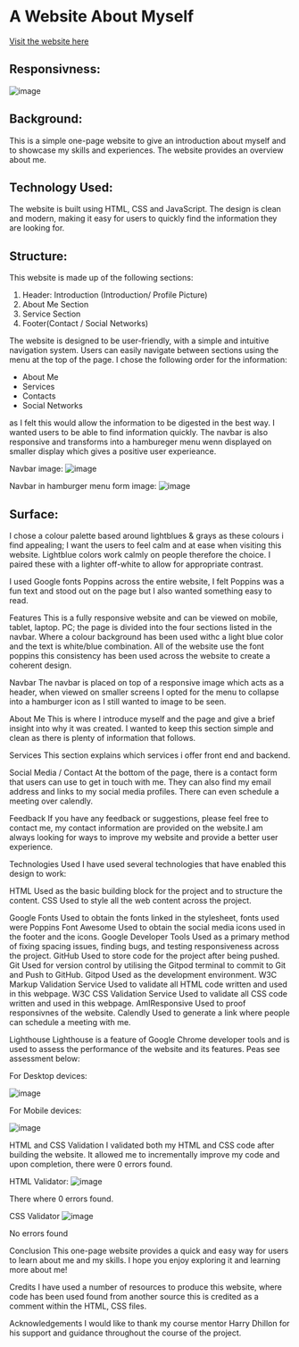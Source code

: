 # A Website About Myself 

[Visit the website here](https://zerocool989.github.io/porfolio-project-1/)


## Responsivness: 

![image](https://user-images.githubusercontent.com/75548207/234722519-866ff176-2702-4dc7-8924-b69307059d01.png)


## Background:

This is a simple one-page website to give an introduction about myself and to showcase my skills and experiences. The website provides an overview  about me.

## Technology Used:
The website is built using HTML, CSS and JavaScript. The design is clean and modern, making it easy for users to quickly find the information they are looking for.

## Structure:
This website is made up of the following sections:

1. Header: Introduction (Introduction/ Profile Picture) 
2. About Me Section
3. Service Section 
4. Footer(Contact  / Social Networks)

The website is designed to be user-friendly, with a simple and intuitive navigation system. Users can easily navigate between sections using the menu at the top of the page. 
I chose the following order for the information:
* About Me  
* Services 
* Contacts 
* Social Networks 

as I felt this would allow the information to be digested in the best way. I wanted users to be able to find information quickly. The navbar is also responsive and transforms into a hambureger menu wenn displayed on smaller display which gives a positive user experieance.

Navbar image:
![image](https://user-images.githubusercontent.com/75548207/234724681-ac7e1cf0-666c-4523-98e1-8f85a51276eb.png)

Navbar in hamburger menu form image:
![image](https://user-images.githubusercontent.com/75548207/234724947-0ce18299-756c-47d4-9aa2-41d0ff1724e6.png)

## Surface:
I chose a colour palette based around lightblues & grays as these colours i find appealing; I want the users to feel calm and at ease when visiting this website. Lightblue colors work calmly on people therefore the choice. I paired these with a lighter off-white to allow for appropriate contrast.

I used Google fonts Poppins across the entire website, I felt Poppins was a fun text and stood out on the page but I also wanted something easy to read.

Features
This is a fully responsive website and can be viewed on mobile, tablet, laptop. PC; the page is divided into the four sections listed in the navbar. Where a colour background has been used withc a light blue color and the text is white/blue combination. All of the website  use the font poppins this consistency has been used across the website to create a coherent design.

Navbar
The navbar is placed on top of a responsive image which acts as a header, when viewed on smaller screens I opted for the menu to collapse into a hamburger icon as I still wanted to image to be seen. 

About Me
This is where I introduce myself and the page and give a brief insight into why it was created. I wanted to keep this section simple and clean as there is plenty of information that follows.

Services
This section explains which services i offer front end and backend.  

Social Media / Contact
At the bottom of the page, there is a contact form that users can use to get in touch with me. They can also find my email address and links to my social media profiles. There can even schedule a meeting over calendly.

Feedback
If you have any feedback or suggestions, please feel free to contact me, my contact information are provided on the website.I am always looking for ways to improve my website and provide a better user experience.

Technologies Used
I have used several technologies that have enabled this design to work:

HTML
Used as the basic building block for the project and to structure the content.
CSS
Used to style all the web content across the project.

Google Fonts
Used to obtain the fonts linked in the stylesheet, fonts used were Poppins 
Font Awesome
Used to obtain the social media icons used in the footer and the icons.
Google Developer Tools
Used as a primary method of fixing spacing issues, finding bugs, and testing responsiveness across the project.
GitHub
Used to store code for the project after being pushed.
Git
Used for version control by utilising the Gitpod terminal to commit to Git and Push to GitHub.
Gitpod
Used as the development environment.
W3C Markup Validation Service
Used to validate all HTML code written and used in this webpage.
W3C CSS Validation Service
Used to validate all CSS code written and used in this webpage.
AmIResponsive
Used to proof responsivnes of the website.
Calendly
Used to generate a link where people can schedule a meeting with me.

Lighthouse
Lighthouse is a feature of Google Chrome developer tools and is used to assess the performance of the website and its features. Peas see assessment below:

For Desktop devices:

![image](https://user-images.githubusercontent.com/75548207/217777043-7dba380d-dfd6-4f57-a567-0cefd3159f84.png)

For Mobile devices:

![image](https://user-images.githubusercontent.com/75548207/217777744-aa54ed49-fc68-426d-b329-afb2aa822a4b.png)


HTML and CSS Validation
I validated both my HTML and CSS code after building the website. It allowed me to incrementally improve my code and upon completion, there were 0 errors found.

HTML Validator:
![image](https://user-images.githubusercontent.com/75548207/217772571-d67d6f10-8a02-4ff0-82ec-3341e53dcaf8.png)

There where 0 errors found.

CSS Validator
![image](https://user-images.githubusercontent.com/75548207/217774251-ed738a09-5b52-4b08-bc00-aaf8f27e9494.png)

No errors found

Conclusion
This one-page website provides a quick and easy way for users to learn about me and my skills. I hope you enjoy exploring it and learning more about me!

Credits
I have used a number of resources to produce this website, where code has been used found from another source this is credited as a comment within the HTML, CSS files.


Acknowledgements
I would like to thank my course mentor Harry Dhillon for his support and guidance throughout the course of the project.

